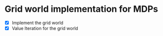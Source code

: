# Grid world implementation for MDPs

- [x] Implement the grid world
- [x] Value Iteration for the grid world
